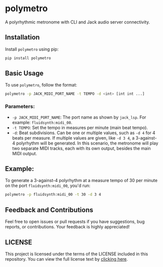 # polymetro

A polyrhythmic metronome with CLI and Jack audio server connectivity.

## Installation

Install `polymetro` using pip:

```bash
pip install polymetro
```

## Basic Usage

To use `polymetro`, follow the format:

```bash
polymetro -p JACK_MIDI_PORT_NAME -t TEMPO -d <int> [int int ...]
```

### Parameters:

- `-p JACK_MIDI_PORT_NAME`: The port name as shown by `jack_lsp`. For example: `fluidsynth:midi_00`.
- `-t TEMPO`: Set the tempo in measures per minute (main beat tempo).
- `-d`: Beat subdivisions. Can be one or multiple values, such as `-d 4` for 4 beats per measure. If multiple values are given, like `-d 3 4`, a 3-against-4 polyrhythm will be generated. In this scenario, the metronome will play two separate MIDI tracks, each with its own output, besides the main MIDI output.

## Example:

To generate a 3-against-4 polyrhythm at a measure tempo of 30 per minute on the port `fluidsynth:midi_00`, you'd run:

```bash
polymetro -p fluidsynth:midi_00 -t 30 -d 3 4
```

## Feedback and Contributions

Feel free to open issues or pull requests if you have suggestions, bug reports, or contributions. Your feedback is highly appreciated!

## LICENSE

This project is licensed under the terms of the LICENSE included in this repository. You can view the full license text by [clicking here](LICENSE).
